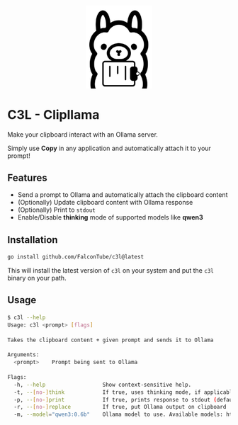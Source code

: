 <div align="center">
  <img src="./assets/logo.svg" alt="Clipllama logo" width="150">
</div>

# C3L - Clipllama

Make your clipboard interact with an Ollama server.

Simply use **Copy** in any application and automatically attach it to your prompt!

## Features

- Send a prompt to Ollama and automatically attach the clipboard content
- (Optionally) Update clipboard content with Ollama response
- (Optionally) Print to `stdout`
- Enable/Disable **thinking** mode of supported models like **qwen3**

## Installation

```bash
go install github.com/FalconTube/c3l@latest
```

This will install the latest version of `c3l` on your system and put the `c3l` binary on your path.

## Usage

```bash
$ c3l --help
Usage: c3l <prompt> [flags]

Takes the clipboard content + given prompt and sends it to Ollama

Arguments:
  <prompt>    Prompt being sent to Ollama

Flags:
  -h, --help                  Show context-sensitive help.
  -t, --[no-]think            If true, uses thinking mode, if applicable in model. If false, adds '/no_think' to prompt
  -p, --[no-]print            If true, prints response to stdout (default: true)
  -r, --[no-]replace          If true, put Ollama output on clipboard
  -m, --model="qwen3:0.6b"    Ollama model to use. Available models: https://ollama.com/library
```
